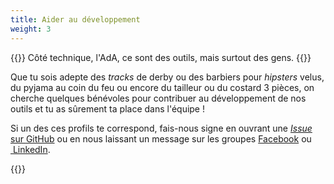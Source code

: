 ```yaml
---
title: Aider au développement
weight: 3
---
```

{{<lead>}} Côté technique, l'AdA, ce sont des outils, mais surtout des gens. {{</lead>}}

Que tu sois adepte des <i>tracks</i> de derby ou des barbiers pour <i>hipsters</i> velus, du pyjama au coin du feu ou encore du tailleur ou du costard 3 pièces, on cherche quelques bénévoles pour contribuer au développement de nos outils et tu as sûrement ta place dans l'équipe !

Si un des ces profils te correspond, fais-nous signe en ouvrant une <a href="https://github.com/adarisques/guide-it/issues/new"><i>Issue</i> sur <span class="brand"><i class="fab fa-github"></i> GitHub</span></a> ou en nous laissant un message sur les groupes <a href="https://www.facebook.com/groups/412180598824033" class="brand"><i class="fab fa-facebook"></i> Facebook</a> ou <a href="https://www.linkedin.com/groups/4594450/" class="brand"><i class="fab fa-linkedin"></i>&nbsp;LinkedIn</a>.

{{<childpages>}}